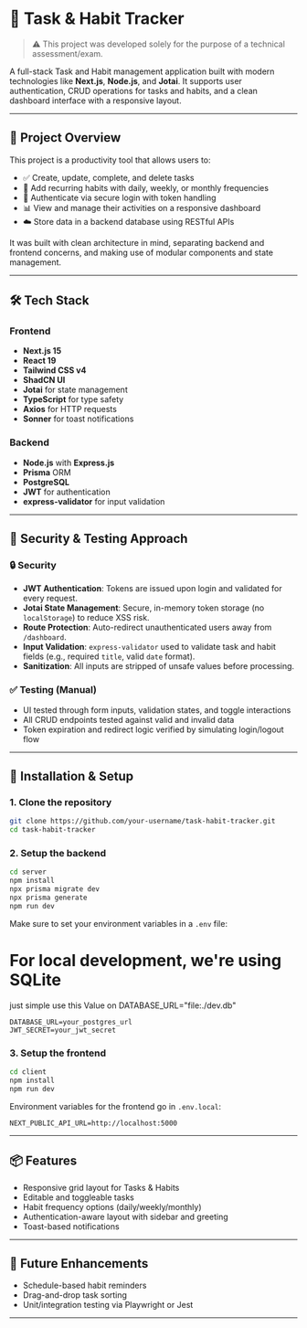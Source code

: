 # 📝 Task & Habit Tracker

> ⚠️ This project was developed solely for the purpose of a technical assessment/exam.

A full-stack Task and Habit management application built with modern technologies like **Next.js**, **Node.js**, and **Jotai**. It supports user authentication, CRUD operations for tasks and habits, and a clean dashboard interface with a responsive layout.

---

## 🚀 Project Overview

This project is a productivity tool that allows users to:

- ✅ Create, update, complete, and delete tasks
- 🔁 Add recurring habits with daily, weekly, or monthly frequencies
- 👤 Authenticate via secure login with token handling
- 📊 View and manage their activities on a responsive dashboard
- ☁️ Store data in a backend database using RESTful APIs

It was built with clean architecture in mind, separating backend and frontend concerns, and making use of modular components and state management.

---

## 🛠️ Tech Stack

### Frontend

- **Next.js 15**
- **React 19**
- **Tailwind CSS v4**
- **ShadCN UI**
- **Jotai** for state management
- **TypeScript** for type safety
- **Axios** for HTTP requests
- **Sonner** for toast notifications

### Backend

- **Node.js** with **Express.js**
- **Prisma** ORM
- **PostgreSQL**
- **JWT** for authentication
- **express-validator** for input validation

---

## 🧪 Security & Testing Approach

### 🔒 Security

- **JWT Authentication**: Tokens are issued upon login and validated for every request.
- **Jotai State Management**: Secure, in-memory token storage (no `localStorage`) to reduce XSS risk.
- **Route Protection**: Auto-redirect unauthenticated users away from `/dashboard`.
- **Input Validation**: `express-validator` used to validate task and habit fields (e.g., required `title`, valid `date` format).
- **Sanitization**: All inputs are stripped of unsafe values before processing.

### ✅ Testing (Manual)

- UI tested through form inputs, validation states, and toggle interactions
- All CRUD endpoints tested against valid and invalid data
- Token expiration and redirect logic verified by simulating login/logout flow

---

## 🧰 Installation & Setup

### 1. Clone the repository

```bash
git clone https://github.com/your-username/task-habit-tracker.git
cd task-habit-tracker
```

### 2. Setup the backend

```bash
cd server
npm install
npx prisma migrate dev
npx prisma generate
npm run dev
```

Make sure to set your environment variables in a `.env` file:

# For local development, we're using SQLite

just simple use this Value on
DATABASE_URL="file:./dev.db"

```env
DATABASE_URL=your_postgres_url
JWT_SECRET=your_jwt_secret
```

### 3. Setup the frontend

```bash
cd client
npm install
npm run dev
```

Environment variables for the frontend go in `.env.local`:

```env
NEXT_PUBLIC_API_URL=http://localhost:5000
```

---

## 📦 Features

- Responsive grid layout for Tasks & Habits
- Editable and toggleable tasks
- Habit frequency options (daily/weekly/monthly)
- Authentication-aware layout with sidebar and greeting
- Toast-based notifications

---

## 📌 Future Enhancements

- Schedule-based habit reminders
- Drag-and-drop task sorting
- Unit/integration testing via Playwright or Jest

---
